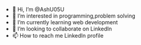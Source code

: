- 👋 Hi, I’m @AshU05U
- 👀 I’m interested in programming,problem solving 
- 🌱 I’m currently learning web development 
- 💞️ I’m looking to collaborate on LinkedIn 
- 📫 How to reach me LinkedIn profile

<!---
AshU05U/AshU05U is a ✨ special ✨ repository because its `README.md` (this file) appears on your GitHub profile.
You can click the Preview link to take a look at your changes.
--->
